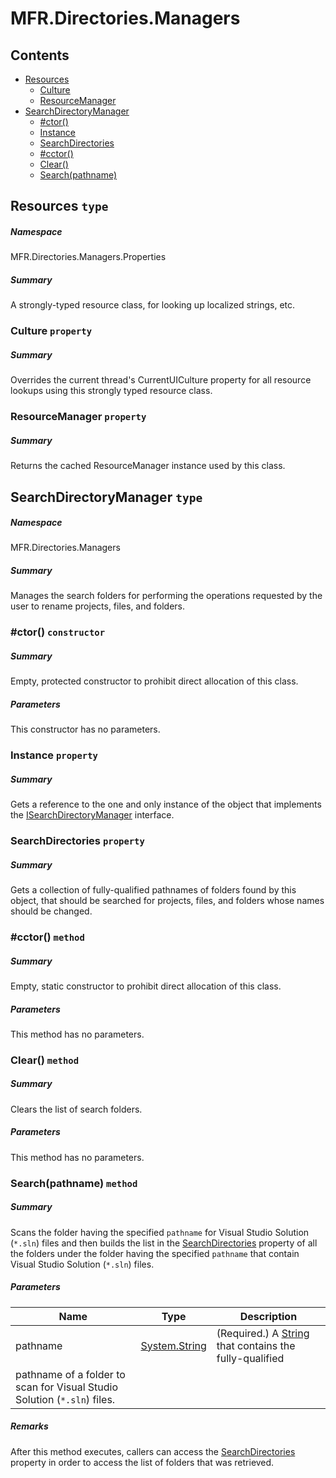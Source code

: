 <a name='assembly'></a>
# MFR.Directories.Managers

## Contents

- [Resources](#T-MFR-Directories-Managers-Properties-Resources 'MFR.Directories.Managers.Properties.Resources')
  - [Culture](#P-MFR-Directories-Managers-Properties-Resources-Culture 'MFR.Directories.Managers.Properties.Resources.Culture')
  - [ResourceManager](#P-MFR-Directories-Managers-Properties-Resources-ResourceManager 'MFR.Directories.Managers.Properties.Resources.ResourceManager')
- [SearchDirectoryManager](#T-MFR-Directories-Managers-SearchDirectoryManager 'MFR.Directories.Managers.SearchDirectoryManager')
  - [#ctor()](#M-MFR-Directories-Managers-SearchDirectoryManager-#ctor 'MFR.Directories.Managers.SearchDirectoryManager.#ctor')
  - [Instance](#P-MFR-Directories-Managers-SearchDirectoryManager-Instance 'MFR.Directories.Managers.SearchDirectoryManager.Instance')
  - [SearchDirectories](#P-MFR-Directories-Managers-SearchDirectoryManager-SearchDirectories 'MFR.Directories.Managers.SearchDirectoryManager.SearchDirectories')
  - [#cctor()](#M-MFR-Directories-Managers-SearchDirectoryManager-#cctor 'MFR.Directories.Managers.SearchDirectoryManager.#cctor')
  - [Clear()](#M-MFR-Directories-Managers-SearchDirectoryManager-Clear 'MFR.Directories.Managers.SearchDirectoryManager.Clear')
  - [Search(pathname)](#M-MFR-Directories-Managers-SearchDirectoryManager-Search-System-String,System-Predicate{System-String}- 'MFR.Directories.Managers.SearchDirectoryManager.Search(System.String,System.Predicate{System.String})')

<a name='T-MFR-Directories-Managers-Properties-Resources'></a>
## Resources `type`

##### Namespace

MFR.Directories.Managers.Properties

##### Summary

A strongly-typed resource class, for looking up localized strings, etc.

<a name='P-MFR-Directories-Managers-Properties-Resources-Culture'></a>
### Culture `property`

##### Summary

Overrides the current thread's CurrentUICulture property for all
  resource lookups using this strongly typed resource class.

<a name='P-MFR-Directories-Managers-Properties-Resources-ResourceManager'></a>
### ResourceManager `property`

##### Summary

Returns the cached ResourceManager instance used by this class.

<a name='T-MFR-Directories-Managers-SearchDirectoryManager'></a>
## SearchDirectoryManager `type`

##### Namespace

MFR.Directories.Managers

##### Summary

Manages the search folders for performing the operations requested by the user
to rename projects, files, and folders.

<a name='M-MFR-Directories-Managers-SearchDirectoryManager-#ctor'></a>
### #ctor() `constructor`

##### Summary

Empty, protected constructor to prohibit direct allocation of this class.

##### Parameters

This constructor has no parameters.

<a name='P-MFR-Directories-Managers-SearchDirectoryManager-Instance'></a>
### Instance `property`

##### Summary

Gets a reference to the one and only instance of the object that implements the
[ISearchDirectoryManager](#T-MFR-Directories-Managers-Interfaces-ISearchDirectoryManager 'MFR.Directories.Managers.Interfaces.ISearchDirectoryManager')
interface.

<a name='P-MFR-Directories-Managers-SearchDirectoryManager-SearchDirectories'></a>
### SearchDirectories `property`

##### Summary

Gets a collection of fully-qualified pathnames of folders found by this object, that
should be searched for projects, files, and folders whose names should be
changed.

<a name='M-MFR-Directories-Managers-SearchDirectoryManager-#cctor'></a>
### #cctor() `method`

##### Summary

Empty, static constructor to prohibit direct allocation of this class.

##### Parameters

This method has no parameters.

<a name='M-MFR-Directories-Managers-SearchDirectoryManager-Clear'></a>
### Clear() `method`

##### Summary

Clears the list of search folders.

##### Parameters

This method has no parameters.

<a name='M-MFR-Directories-Managers-SearchDirectoryManager-Search-System-String,System-Predicate{System-String}-'></a>
### Search(pathname) `method`

##### Summary

Scans the folder having the specified `pathname` for Visual
Studio Solution (`*.sln`) files and then builds the list in the
[SearchDirectories](#P-MFR-Directories-Managers-SearchDirectoryManager-SearchDirectories 'MFR.Directories.Managers.SearchDirectoryManager.SearchDirectories')
property of all the folders under the folder having the specified
`pathname` that contain Visual Studio Solution (`*.sln`)
files.

##### Parameters

| Name | Type | Description |
| ---- | ---- | ----------- |
| pathname | [System.String](http://msdn.microsoft.com/query/dev14.query?appId=Dev14IDEF1&l=EN-US&k=k:System.String 'System.String') | (Required.) A [String](http://msdn.microsoft.com/query/dev14.query?appId=Dev14IDEF1&l=EN-US&k=k:System.String 'System.String') that contains the fully-qualified
pathname of a folder to scan for Visual Studio Solution (`*.sln`) files. |

##### Remarks

After this method executes, callers can access the
[SearchDirectories](#P-MFR-Directories-Managers-SearchDirectoryManager-SearchDirectories 'MFR.Directories.Managers.SearchDirectoryManager.SearchDirectories')
property in order to access the list of folders that was retrieved.
